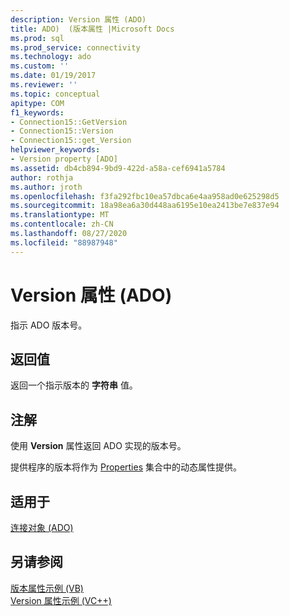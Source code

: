 ```yaml
---
description: Version 属性 (ADO)
title: ADO)  (版本属性 |Microsoft Docs
ms.prod: sql
ms.prod_service: connectivity
ms.technology: ado
ms.custom: ''
ms.date: 01/19/2017
ms.reviewer: ''
ms.topic: conceptual
apitype: COM
f1_keywords:
- Connection15::GetVersion
- Connection15::Version
- Connection15::get_Version
helpviewer_keywords:
- Version property [ADO]
ms.assetid: db4cb894-9bd9-422d-a58a-cef6941a5784
author: rothja
ms.author: jroth
ms.openlocfilehash: f3fa292fbc10ea57dbca6e4aa958ad0e625298d5
ms.sourcegitcommit: 18a98ea6a30d448aa6195e10ea2413be7e837e94
ms.translationtype: MT
ms.contentlocale: zh-CN
ms.lasthandoff: 08/27/2020
ms.locfileid: "88987948"
---
```

# <a name="version-property-ado"></a>Version 属性 (ADO)
指示 ADO 版本号。  
  
## <a name="return-value"></a>返回值  
 返回一个指示版本的 **字符串** 值。  
  
## <a name="remarks"></a>注解  
 使用 **Version** 属性返回 ADO 实现的版本号。  
  
 提供程序的版本将作为 [Properties](./properties-collection-ado.md) 集合中的动态属性提供。  
  
## <a name="applies-to"></a>适用于  
 [连接对象 (ADO)](./connection-object-ado.md)  
  
## <a name="see-also"></a>另请参阅  
 [版本属性示例 (VB) ](./version-property-example-vb.md)   
 [Version 属性示例 (VC++)](./version-property-example-vc.md)